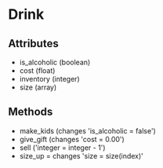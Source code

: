 # Drink

## Attributes

- is_alcoholic (boolean)
- cost (float)
- inventory (integer)
- size (array)

## Methods

- make_kids (changes 'is_alcoholic = false')
- give_gift (changes 'cost = 0.00')
- sell ('integer = integer - 1')
- size_up = changes 'size = size(index)'
